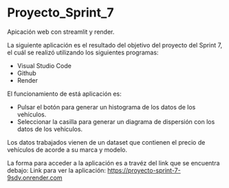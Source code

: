# Proyecto_Sprint_7
Apicación web con streamlit y render.

La siguiente aplicación es el resultado del objetivo del proyecto del Sprint 7, el cuál se realizó utilizando los siguientes programas:
- Visual Studio Code
- Github
- Render

El funcionamiento de está aplicación es:
- Pulsar el botón para generar un histograma de los datos de los vehículos.
- Seleccionar la casilla para generar un diagrama de dispersión con los datos de los vehículos.

Los datos trabajados vienen de un dataset que contienen el precio de vehículos de acorde a su marca y modelo.

La forma para acceder a la aplicación es a travéz del link que se encuentra debajo:
Link para ver la aplicación: https://proyecto-sprint-7-9sdv.onrender.com

